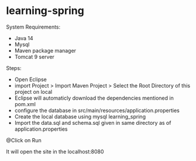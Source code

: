 # learning-spring
 
 
System Requirements:
* Java 14
* Mysql
* Maven package manager
* Tomcat 9 server

Steps:

* Open Eclipse
* import Project > Import Maven Project > Select the Root Directory of this project on local
* Eclipse will automaticly download the dependencies mentioned in pom.xml
* configure the database in src/main/resources/application.properties
* Create the local database using mysql learning_spring
* Import the data.sql and schema.sql given in same directory as of application.properties

@Click on Run

It will open the site in the localhost:8080
